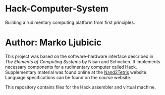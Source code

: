 # Hack-Computer-System
Building a rudimentary computing platform from first principles.
# Author: Marko Ljubicic

This project was based on the software-hardware interface described in _The Elements of Computing Systems_ by Nisan and Schocken. It implements necessary components for a rudimentary computer called Hack. Supplementary material was found online at the <a href="http://nand2tetris.org/" target="_blank">Nand2Tetris</a> website. Language specifications can be found on the course website.

This repository contains files for the Hack assembler and virtual machine.
